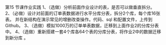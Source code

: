 第15 节课作业实践
1、（选做）分析前面作业设计的表，是否可以做垂直拆分。
2、（必做）设计对前面的订单表数据进行水平分库分表，拆分2个库，每个库16张表。
并在新结构在演示常见的增删改查操作。代码、sql 和配置文件，上传到Github。
3、（选做）模拟1000万的订单单表数据，迁移到上面作业2的分库分表中。
4、（选做）重新搭建一套4个库各64个表的分库分表，将作业2中的数据迁移到新分库
。